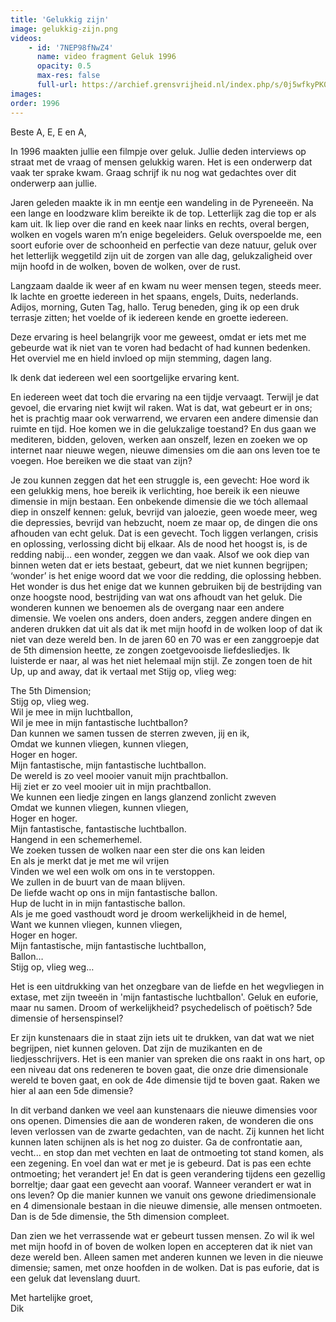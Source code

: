 ```yaml
---
title: 'Gelukkig zijn'
image: gelukkig-zijn.png
videos:
    - id: '7NEP98fNwZ4'
      name: video fragment Geluk 1996
      opacity: 0.5
      max-res: false
      full-url: https://archief.grensvrijheid.nl/index.php/s/0j5wfkyPK0FJJt9
images:
order: 1996
---
```


Beste A, E, E en A,

In 1996 maakten jullie een filmpje over geluk. Jullie deden interviews op straat met de vraag of mensen gelukkig waren. Het is een onderwerp dat vaak ter sprake kwam. Graag schrijf ik nu nog wat gedachtes over dit onderwerp aan jullie.

Jaren geleden maakte ik in mn eentje een wandeling in de Pyreneeën. Na een lange en loodzware klim bereikte ik de top. Letterlijk zag die top er als kam uit. Ik liep over die rand en keek naar links en rechts, overal bergen, wolken en vogels waren m’n enige begeleiders. Geluk overspoelde me, een soort euforie over de schoonheid en perfectie van deze natuur, geluk over het letterlijk weggetild zijn uit de zorgen van alle dag, gelukzaligheid over mijn hoofd in de wolken, boven de wolken, over de rust. 

Langzaam daalde ik weer af en kwam nu weer mensen tegen, steeds meer. Ik lachte en groette iedereen in het spaans, engels, Duits, nederlands. Adijos, morning, Guten Tag, hallo. Terug beneden, ging ik op een druk terrasje zitten; het voelde of ik iedereen kende en groette iedereen.

Deze ervaring is heel belangrijk voor me geweest, omdat er iets met me gebeurde wat ik niet van te voren had bedacht of had kunnen bedenken. Het overviel me en hield invloed op mijn stemming, dagen lang.

Ik denk dat iedereen wel een soortgelijke ervaring kent. 

En iedereen weet dat toch die ervaring na een tijdje vervaagt. Terwijl je dat gevoel, die ervaring niet kwijt wil raken. Wat is dat, wat gebeurt er in ons; het is prachtig maar ook verwarrend, we ervaren een andere dimensie dan ruimte en tijd. Hoe komen we in die gelukzalige toestand?
En dus gaan we mediteren, bidden, geloven, werken aan onszelf, lezen en zoeken we op internet naar nieuwe wegen, nieuwe dimensies om die aan ons leven toe te voegen. Hoe bereiken we die staat van zijn?

Je zou kunnen zeggen dat het een struggle is, een gevecht: Hoe word ik een gelukkig mens, hoe bereik ik verlichting, hoe bereik ik een nieuwe dimensie in mijn bestaan. Een onbekende dimensie die we tóch allemaal diep in onszelf kennen: geluk, bevrijd van jaloezie, geen woede meer, weg die depressies, bevrijd van hebzucht, noem ze maar op, de dingen die ons afhouden van echt geluk. Dat is een gevecht. Toch liggen verlangen, crisis en oplossing, verlossing dicht bij elkaar.  Als de nood het hoogst is, is de redding nabij… een wonder, zeggen we dan vaak. Alsof we ook diep van binnen weten dat er iets bestaat, gebeurt, dat we niet kunnen begrijpen; ‘wonder’ is het enige woord dat we voor die redding, die oplossing hebben. Het wonder is dus het enige dat we kunnen gebruiken bij de bestrijding van onze hoogste nood, bestrijding van wat ons afhoudt van het geluk. Die wonderen kunnen we benoemen als de overgang naar een andere dimensie. We voelen ons anders, doen anders, zeggen andere dingen en anderen drukken dat uit als dat ik met mijn hoofd in de wolken loop of dat ik niet van deze wereld ben. In de jaren 60 en 70 was er een zanggroepje dat de 5th dimension heette, ze zongen zoetgevooisde liefdesliedjes. Ik luisterde er naar, al was het niet helemaal mijn stijl. Ze zongen toen de hit Up, up and away, dat ik vertaal met Stijg op, vlieg weg:

The 5th Dimension;<br />
Stijg op, vlieg weg.<br />
Wil je mee in mijn luchtballon,<br />
Wil je mee in mijn fantastische luchtballon?<br />
Dan kunnen we samen tussen de sterren zweven, jij en ik,<br />
Omdat we kunnen vliegen, kunnen vliegen,<br />
Hoger en hoger.<br />
Mijn fantastische, mijn fantastische luchtballon.<br />
De wereld is zo veel mooier vanuit mijn prachtballon.<br />
Hij ziet er zo veel mooier uit in mijn prachtballon.<br />
We kunnen een liedje zingen en langs glanzend zonlicht zweven<br />
Omdat we kunnen vliegen, kunnen vliegen,<br />
Hoger en hoger.<br />
Mijn fantastische, fantastische luchtballon.<br />
Hangend in een schemerhemel.<br />
We zoeken tussen de wolken naar een ster die ons kan leiden<br />
En als je merkt dat je met me wil vrijen<br />
Vinden we wel een wolk om ons in te verstoppen.<br />
We zullen in de buurt van de maan blijven.<br />
De liefde wacht op ons in mijn fantastische ballon.<br />
Hup de lucht in in mijn fantastische ballon.<br />
Als je me goed vasthoudt word je droom werkelijkheid in de hemel,<br />
Want we kunnen vliegen, kunnen vliegen,<br />
Hoger en hoger.<br />
Mijn fantastische, mijn fantastische luchtballon,<br />
Ballon…<br />
Stijg op, vlieg weg…

Het is een uitdrukking van het onzegbare van de liefde en het wegvliegen in extase, met zijn tweeën in 'mijn fantastische luchtballon'. Geluk en euforie, maar nu samen.
Droom of werkelijkheid? psychedelisch of poëtisch? 5de dimensie of hersenspinsel?

Er zijn kunstenaars die in staat zijn iets uit te drukken, van dat wat we niet begrijpen, niet kunnen geloven. Dat zijn de muzikanten en de liedjesschrijvers. Het is een manier van spreken die ons raakt in ons hart, op een niveau dat ons redeneren te boven gaat, die onze drie dimensionale wereld te boven gaat, en ook de 4de dimensie tijd te boven gaat. Raken we hier al aan een 5de dimensie? 

In dit verband danken we veel aan kunstenaars die nieuwe dimensies voor ons openen. Dimensies die aan de wonderen raken, de wonderen die ons leven verlossen van de zwarte gedachten, van de nacht. Zij kunnen het licht kunnen laten schijnen als is het nog zo duister. Ga de confrontatie aan, vecht... en stop dan met vechten en laat de ontmoeting tot stand komen, als een zegening. En voel dan wat er met je is gebeurd. Dat is pas een echte ontmoeting; het verandert je! En dat is geen verandering tijdens een gezellig borreltje; daar gaat een gevecht aan vooraf. Wanneer verandert er wat in ons leven? Op die manier kunnen we vanuit ons gewone driedimensionale en 4 dimensionale bestaan in die nieuwe dimensie, alle mensen ontmoeten. Dan is de 5de dimensie, the 5th dimension compleet.

Dan zien we het verrassende wat er gebeurt tussen mensen. Zo wil ik wel met mijn hoofd in of boven de wolken lopen en accepteren dat ik niet van deze wereld ben. Alleen samen met anderen kunnen we leven in die nieuwe dimensie; samen, met onze hoofden in de wolken. Dat is pas euforie, dat is een geluk dat levenslang duurt.

Met hartelijke groet,<br/>
Dik